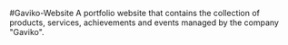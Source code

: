 #Gaviko-Website
A portfolio website that contains the collection of products, services, achievements and events managed by the company "Gaviko".
